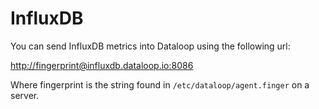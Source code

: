 # InfluxDB

You can send InfluxDB metrics into Dataloop using the following url:

<http://fingerprint@influxdb.dataloop.io:8086>

Where fingerprint is the string found in `/etc/dataloop/agent.finger` on a server.
